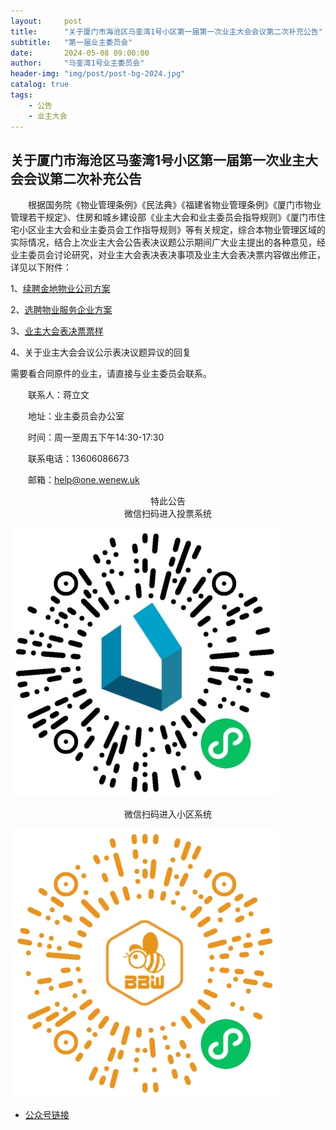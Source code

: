 ```yaml
---
layout:     post
title:      "关于厦门市海沧区马銮湾1号小区第一届第一次业主大会会议第二次补充公告"
subtitle:   "第一届业主委员会"
date:       2024-05-08 09:00:00
author:     "马銮湾1号业主委员会"
header-img: "img/post/post-bg-2024.jpg"
catalog: true
tags:
    - 公告
    - 业主大会
---
```




## 关于厦门市海沧区马銮湾1号小区第一届第一次业主大会会议第二次补充公告

&emsp;&emsp;根据国务院《物业管理条例》《民法典》《福建省物业管理条例》《厦门市物业管理若干规定》、住房和城乡建设部《业主大会和业主委员会指导规则》《厦门市住宅小区业主大会和业主委员会工作指导规则》等有关规定，综合本物业管理区域的实际情况，结合上次业主大会公告表决议题公示期间广大业主提出的各种意见，经业主委员会讨论研究，对业主大会表决表决事项及业主大会表决票内容做出修正，详见以下附件：

1、[续聘金地物业公司方案](https://drive.weixin.qq.com/s?k=ALIArAcrAFk1ImSWYf) 

2、[选聘物业服务企业方案]((https://drive.weixin.qq.com/s?k=ALIArAcrAFk1ImSWYf) )  

3、[业主大会表决票票样]((https://drive.weixin.qq.com/s?k=ALIArAcrAFk1ImSWYf) )  

4、关于业主大会会议公示表决议题异议的回复

需要看合同原件的业主，请直接与业主委员会联系。

&emsp;&emsp;联系人：蒋立文     

&emsp;&emsp;地址：业主委员会办公室  

&emsp;&emsp;时间：周一至周五下午14:30-17:30

&emsp;&emsp;联系电话：13606086673

&emsp;&emsp;邮箱：help@one.wenew.uk

<center>特此公告</center>

<center>微信扫码进入投票系统</center>

![](\img\in-post\你好业主.jpg)

<center>微信扫码进入小区系统</center>

![](\img\in-post\蜂窝智家.jpg)

- [公众号链接](https://mp.weixin.qq.com/s/lcQ1d2rcsdnzjN0DqfaQ-Q)

